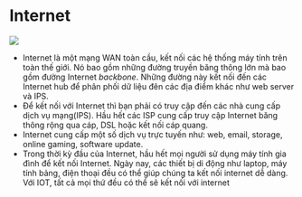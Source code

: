 # Internet

![](http://i.imgur.com/4SYoKQL.png)

- Internet là một mạng WAN toàn cầu, kết nối các hệ thống máy tính trên toàn thế giới. Nó bao gồm những đường truyền băng thông lớn mà bao gồm đường Internet *backbone*. Những đường này kết nối đến các Internet hub để phân phối dữ liệu đên các địa điểm khác như web server và IPS.
- Để kết nối với Internet thì bạn phải có truy cập đến các nhà cung cấp dịch vụ mạng(IPS). Hầu hết các ISP cung cấp truy cập Internet băng thông rộng qua cáp, DSL hoặc kết nối cáp quang.
- Internet cung cấp một số dịch vụ trực tuyến như: web, email, storage, online gaming, software update.
- Trong thời kỳ đầu của Internet, hầu hết mọi người sử dụng máy tính gia đình để kết nối Internet. Ngày nay, các thiết bị di động như laptop, máy tính bảng, điện thoại đều có thể giúp chúng ta kết nối internet dễ dàng. Với IOT, tất cả mọi thứ đều có thể sẽ kết nối với internet
